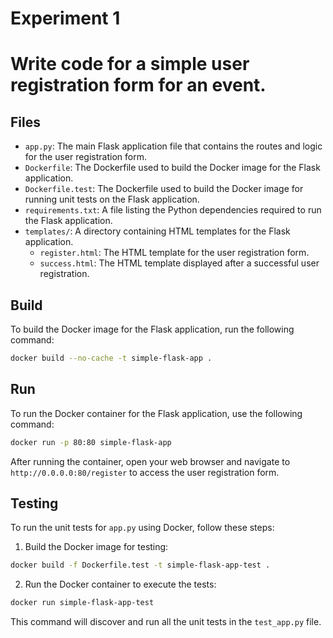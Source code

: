 # Experiment 1

# Write code for a simple user registration form for an event.

## Files

- `app.py`: The main Flask application file that contains the routes and logic for the user registration form.
- `Dockerfile`: The Dockerfile used to build the Docker image for the Flask application.
- `Dockerfile.test`: The Dockerfile used to build the Docker image for running unit tests on the Flask application.
- `requirements.txt`: A file listing the Python dependencies required to run the Flask application.
- `templates/`: A directory containing HTML templates for the Flask application.
  - `register.html`: The HTML template for the user registration form.
  - `success.html`: The HTML template displayed after a successful user registration.

## Build

To build the Docker image for the Flask application, run the following command:

```sh
docker build --no-cache -t simple-flask-app .
```

## Run

To run the Docker container for the Flask application, use the following command:

```sh
docker run -p 80:80 simple-flask-app
```

After running the container, open your web browser and navigate to `http://0.0.0.0:80/register` to access the user registration form.

## Testing

To run the unit tests for `app.py` using Docker, follow these steps:

1. Build the Docker image for testing:

```sh
docker build -f Dockerfile.test -t simple-flask-app-test .
```

2. Run the Docker container to execute the tests:

```sh
docker run simple-flask-app-test
```

This command will discover and run all the unit tests in the `test_app.py` file.
